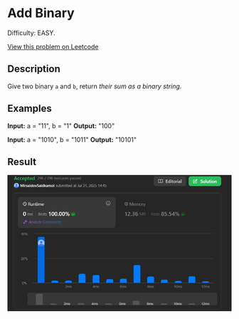 # Add Binary

Difficulty: EASY.

[View this problem on Leetcode](https://leetcode.com/problems/add-binary/)

## Description

Give two binary `a` and `b`, return _their sum as a binary string_.

## Examples

**Input:** a = "11", b = "1"
**Output:** "100"

**Input:** a = "1010", b = "1011"
**Output:** "10101"

## Result

![Result-on-Leetcode](result.png)
